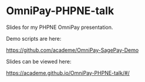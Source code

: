# OmniPay-PHPNE-talk
Slides for my PHPNE OmniPay presentation.

Demo scripts are here:

https://github.com/academe/OmniPay-SagePay-Demo

Slides can be viewed here:

https://academe.github.io/OmniPay-PHPNE-talk/#/
